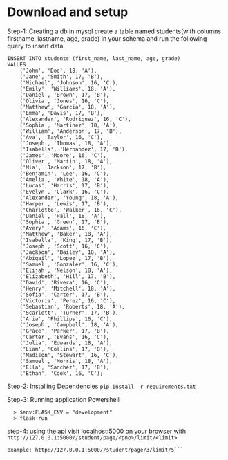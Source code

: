 # Download and setup

Step-1: Creating a db in mysql
create a table named students(with columns firstname, lastname, age, grade) in your schema
and run the following query to insert data
``` 
INSERT INTO students (first_name, last_name, age, grade)
VALUES
    ('John', 'Doe', 18, 'A'),
    ('Jane', 'Smith', 17, 'B'),
    ('Michael', 'Johnson', 16, 'C'),
    ('Emily', 'Williams', 18, 'A'),
    ('Daniel', 'Brown', 17, 'B'),
    ('Olivia', 'Jones', 16, 'C'),
    ('Matthew', 'Garcia', 18, 'A'),
    ('Emma', 'Davis', 17, 'B'),
    ('Alexander', 'Rodriguez', 16, 'C'),
    ('Sophia', 'Martinez', 18, 'A'),
    ('William', 'Anderson', 17, 'B'),
    ('Ava', 'Taylor', 16, 'C'),
    ('Joseph', 'Thomas', 18, 'A'),
    ('Isabella', 'Hernandez', 17, 'B'),
    ('James', 'Moore', 16, 'C'),
    ('Oliver', 'Martin', 18, 'A'),
    ('Mia', 'Jackson', 17, 'B'),
    ('Benjamin', 'Lee', 16, 'C'),
    ('Amelia', 'White', 18, 'A'),
    ('Lucas', 'Harris', 17, 'B'),
    ('Evelyn', 'Clark', 16, 'C'),
    ('Alexander', 'Young', 18, 'A'),
    ('Harper', 'Lewis', 17, 'B'),
    ('Charlotte', 'Walker', 16, 'C'),
    ('Daniel', 'Hall', 18, 'A'),
    ('Sophia', 'Green', 17, 'B'),
    ('Avery', 'Adams', 16, 'C'),
    ('Matthew', 'Baker', 18, 'A'),
    ('Isabella', 'King', 17, 'B'),
    ('Joseph', 'Scott', 16, 'C'),
    ('Jackson', 'Bailey', 18, 'A'),
    ('Abigail', 'Lopez', 17, 'B'),
    ('Samuel', 'Gonzalez', 16, 'C'),
    ('Elijah', 'Nelson', 18, 'A'),
    ('Elizabeth', 'Hill', 17, 'B'),
    ('David', 'Rivera', 16, 'C'),
    ('Henry', 'Mitchell', 18, 'A'),
    ('Sofia', 'Carter', 17, 'B'),
    ('Victoria', 'Perez', 16, 'C'),
    ('Sebastian', 'Roberts', 18, 'A'),
    ('Scarlett', 'Turner', 17, 'B'),
    ('Aria', 'Phillips', 16, 'C'),
    ('Joseph', 'Campbell', 18, 'A'),
    ('Grace', 'Parker', 17, 'B'),
    ('Carter', 'Evans', 16, 'C'),
    ('Julia', 'Edwards', 18, 'A'),
    ('Liam', 'Collins', 17, 'B'),
    ('Madison', 'Stewart', 16, 'C'),
    ('Samuel', 'Morris', 18, 'A'),
    ('Ella', 'Sanchez', 17, 'B'),
    ('Ethan', 'Cook', 16, 'C');
```

Step-2: Installing Dependencies
    ```pip install -r requirements.txt```

Step-3: Running application
Powershell
```
  > $env:FLASK_ENV = "development"
  > flask run
```
step-4: using the api
visit localhost:5000 on your browser
with 
```http://127.0.0.1:5000//student/page/<pno>/limit/<limit>```
```
example: http://127.0.0.1:5000//student/page/3/limit/5```
